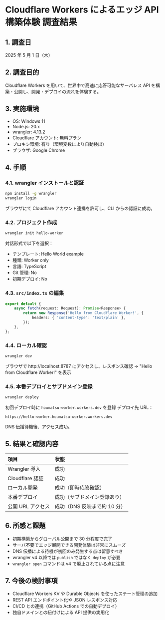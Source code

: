 # Cloudflare Workers によるエッジ API 構築体験 調査結果

## 1. 調査日

2025 年 5 月 1 日（木）

## 2. 調査目的

Cloudflare Workers を用いて、世界中で高速に応答可能なサーバレス API を構築・公開し、開発・デプロイの流れを体験する。

## 3. 実施環境

- OS: Windows 11
- Node.js: 20.x
- wrangler: 4.13.2
- Cloudflare アカウント: 無料プラン
- プロキシ環境: 有り（環境変数により自動検出）
- ブラウザ: Google Chrome

## 4. 手順

### 4.1. wrangler インストールと認証

```bash
npm install -g wrangler
wrangler login
```

ブラウザにて Cloudflare アカウント連携を許可し、CLI からの認証に成功。

### 4.2. プロジェクト作成

```bash
wrangler init hello-worker
```

対話形式で以下を選択：

- テンプレート: Hello World example
- 種類: Worker only
- 言語: TypeScript
- Git 管理: No
- 初期デプロイ: No

### 4.3. `src/index.ts` の編集

```ts
export default {
	async fetch(request: Request): Promise<Response> {
		return new Response('Hello from Cloudflare Worker!', {
			headers: { 'content-type': 'text/plain' },
		});
	},
};
```

### 4.4. ローカル確認

```bash
wrangler dev
```

ブラウザで http://localhost:8787 にアクセスし、レスポンス確認
→ "Hello from Cloudflare Worker!" を表示

### 4.5. 本番デプロイとサブドメイン登録

```bash
wrangler deploy
```

初回デプロイ時に `houmatsu-worker.workers.dev` を登録
デプロイ先 URL：

```
https://hello-worker.houmatsu-worker.workers.dev
```

DNS 伝播待機後、アクセス成功。

## 5. 結果と確認内容

| 項目              | 状態                         |
| :---------------- | :--------------------------- |
| Wrangler 導入     | 成功                         |
| Cloudflare 認証   | 成功                         |
| ローカル開発      | 成功（即時応答確認）         |
| 本番デプロイ      | 成功（サブドメイン登録あり） |
| 公開 URL アクセス | 成功（DNS 反映まで約 10 分） |

## 6. 所感と課題

- 初期構築からグローバル公開まで 30 分程度で完了
- サーバ不要でエッジ展開できる開発体験は非常にスムーズ
- DNS 伝播による待機が初回のみ発生する点は留意すべき
- wrangler v4 以降では `publish` ではなく `deploy` が必要
- `wrangler open` コマンドは v4 で廃止されている点に注意

## 7. 今後の検討事項

- Cloudflare Workers KV や Durable Objects を使ったステート管理の追加
- REST API エンドポイント化や JSON レスポンス対応
- CI/CD との連携（GitHub Actions での自動デプロイ）
- 独自ドメインとの紐付けによる API 提供の実用化
